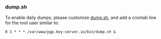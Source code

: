 ### dump.sh
To enable daily dumps, please customize [dump.sh](dump.sh), and add a crontab line for the root user similar to:
```crontab
0 1 * * * /var/www/pgp.key-server.io/bin/dump.sh &
```
